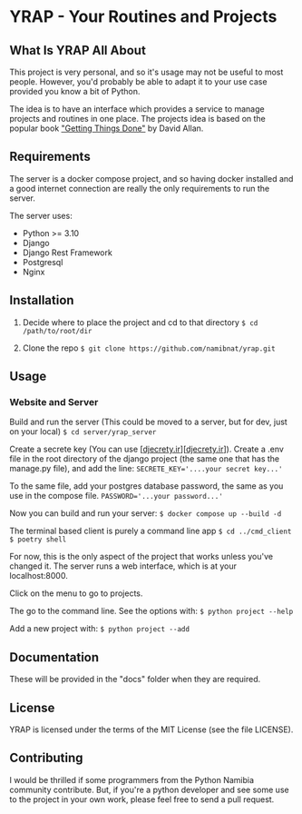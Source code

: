 # YRAP - Your Routines and Projects

## What Is YRAP All About

This project is very personal, and so it's usage may not be useful to most people.  However,
you'd probably be able to adapt it to your use case provided you know a bit of Python.

The idea is to have an interface which provides a service to manage projects and routines
in one place.  The projects idea is based on the popular book ["Getting Things Done"][GTD] by
David Allan.


## Requirements

The server is a docker compose project, and so having docker installed and a good
internet connection are really the only requirements to run the server.

The server uses:
- Python >= 3.10
- Django
- Django Rest Framework
- Postgresql
- Nginx


## Installation

1. Decide where to place the project and cd to that directory
    `$ cd /path/to/root/dir`

2. Clone the repo
    `$ git clone https://github.com/namibnat/yrap.git`



## Usage

### Website and Server


Build and run the server (This could be moved to a server, but for dev, just on your local)
    `$ cd server/yrap_server`

Create a secrete key (You can use [[djecrety.ir]][[djecrety.ir]]).  Create a .env file
in the root directory of the django project (the same one that has the manage.py file), and
add the line:
    `SECRETE_KEY='....your secret key...'`

To the same file, add your postgres database password, the same as you use in the compose file.
    `PASSWORD='...your password...'`

Now you can build and run your server:
    `$ docker compose up --build -d`

The terminal based client is purely a command line app
    `$ cd ../cmd_client`
    `$ poetry shell`

For now, this is the only aspect of the project that works unless you've changed it.
The server runs a web interface, which is at your localhost:8000.

Click on the menu to go to projects.

The go to the command line.  See the options with:
    `$ python project --help`

Add a new project with:
    `$ python project --add`


## Documentation

These will be provided in the "docs" folder when they are required.



## License

YRAP is licensed under the terms of the MIT License (see the file LICENSE).


## Contributing

I would be thrilled if some programmers from the Python Namibia community contribute.  But, if you're
a python developer and see some use to the project in your own work, please feel free to send a pull request.


[GTD]: https://gettingthingsdone.com/
[djecrety.ir]: https://djecrety.ir/